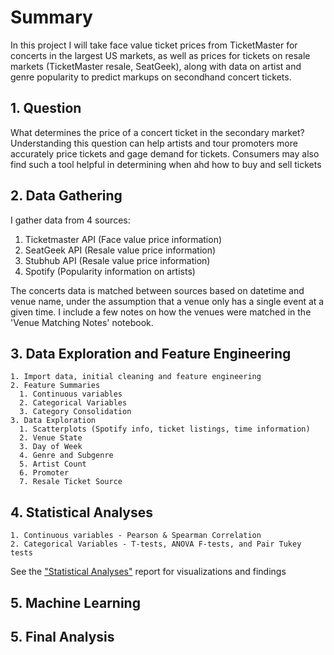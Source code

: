 # Summary
In this project I will take face value ticket prices from TicketMaster for concerts in the largest US markets, as well as prices for tickets on resale markets (TicketMaster resale, SeatGeek), along with data on artist and genre popularity to predict markups on secondhand concert tickets.

## 1. Question
What determines the price of a concert ticket in the secondary market? Understanding this question can help artists and tour promoters more accurately price tickets and gage demand for tickets.
Consumers may also find such a tool helpful in determining when ahd how to buy and sell tickets

## 2. Data Gathering
I gather data from 4 sources:
1. Ticketmaster API (Face value price information)
2. SeatGeek API (Resale value price information)
3. Stubhub API (Resale value price information)
4. Spotify (Popularity information on artists)

The concerts data is matched between sources based on datetime and venue name, under the assumption that a venue only has a single event at a given time. I include a few notes on how the venues were matched in the 'Venue Matching Notes' notebook.

## 3. Data Exploration and Feature Engineering
    1. Import data, initial cleaning and feature engineering
    2. Feature Summaries
      1. Continuous variables
      2. Categorical Variables
      3. Category Consolidation
    3. Data Exploration
      1. Scatterplots (Spotify info, ticket listings, time information)
      2. Venue State
      3. Day of Week
      4. Genre and Subgenre
      5. Artist Count
      6. Promoter
      7. Resale Ticket Source  
## 4. Statistical Analyses
    1. Continuous variables - Pearson & Spearman Correlation
    2. Categorical Variables - T-tests, ANOVA F-tests, and Pair Tukey tests

See the ["Statistical Analyses"](Statistical_Analyses.ipynb?=raw) report for visualizations and findings
## 5. Machine Learning
## 5. Final Analysis
